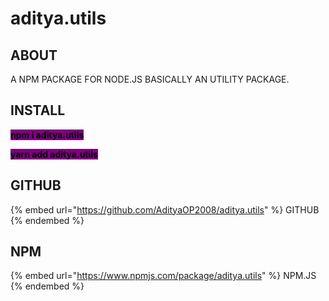 # aditya.utils

## ABOUT

A NPM PACKAGE FOR NODE.JS BASICALLY AN UTILITY PACKAGE.

## INSTALL

<mark style="color:red;"><mark style="background-color:purple;">**npm i aditya.utils**<mark style="background-color:purple;"></mark>

&#x20;<mark style="color:red;"><mark style="background-color:purple;"><mark style="background-color:purple;"></mark> <mark style="color:red;"><mark style="background-color:purple;"> </mark><mark style="color:red;"><mark style="background-color:purple;">**yarn add aditya.utils**<mark style="background-color:purple;"></mark>

## GITHUB

{% embed url="https://github.com/AdityaOP2008/aditya.utils" %}
GITHUB
{% endembed %}

## NPM

{% embed url="https://www.npmjs.com/package/aditya.utils" %}
NPM.JS
{% endembed %}
